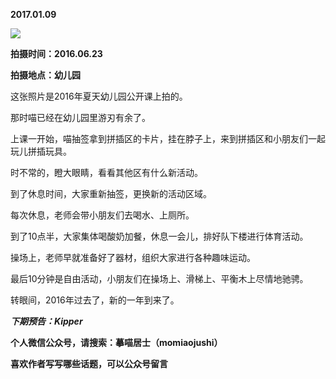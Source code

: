 
          
**2017.01.09**

![](http://upload-images.jianshu.io/upload_images/51001-9d3ce30b94fff63a.jpg)


**拍摄时间：2016.06.23**

**拍摄地点：幼儿园**

这张照片是2016年夏天幼儿园公开课上拍的。

那时喵已经在幼儿园里游刃有余了。

上课一开始，喵抽签拿到拼插区的卡片，挂在脖子上，来到拼插区和小朋友们一起玩儿拼插玩具。

时不常的，瞪大眼睛，看看其他区有什么新活动。

到了休息时间，大家重新抽签，更换新的活动区域。

每次休息，老师会带小朋友们去喝水、上厕所。

到了10点半，大家集体喝酸奶加餐，休息一会儿，排好队下楼进行体育活动。

操场上，老师早就准备好了器材，组织大家进行各种趣味运动。

最后10分钟是自由活动，小朋友们在操场上、滑梯上、平衡木上尽情地驰骋。

转眼间，2016年过去了，新的一年到来了。


***下期预告：Kipper***


**个人微信公众号，请搜索：摹喵居士（momiaojushi）**

**喜欢作者写写哪些话题，可以公众号留言**

        